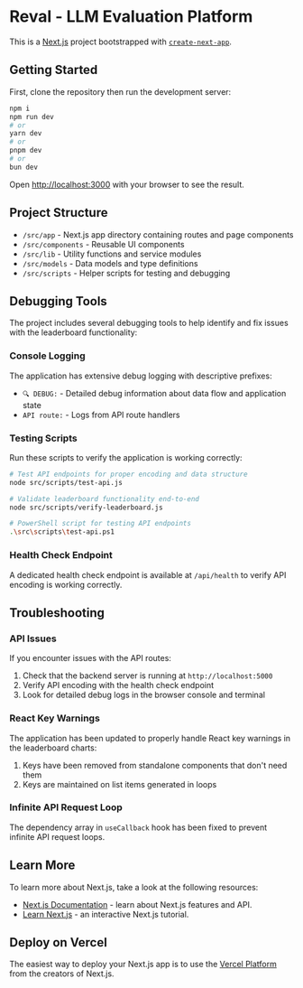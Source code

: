 # Reval - LLM Evaluation Platform

This is a [Next.js](https://nextjs.org) project bootstrapped with [`create-next-app`](https://nextjs.org/docs/app/api-reference/cli/create-next-app).

## Getting Started

First, clone the repository then run the development server:

```bash
npm i
npm run dev
# or
yarn dev
# or
pnpm dev
# or
bun dev
```

Open [http://localhost:3000](http://localhost:3000) with your browser to see the result.

## Project Structure

- `/src/app` - Next.js app directory containing routes and page components
- `/src/components` - Reusable UI components
- `/src/lib` - Utility functions and service modules
- `/src/models` - Data models and type definitions
- `/src/scripts` - Helper scripts for testing and debugging

## Debugging Tools

The project includes several debugging tools to help identify and fix issues with the leaderboard functionality:

### Console Logging

The application has extensive debug logging with descriptive prefixes:

- `🔍 DEBUG:` - Detailed debug information about data flow and application state
- `API route:` - Logs from API route handlers  

### Testing Scripts

Run these scripts to verify the application is working correctly:

```bash
# Test API endpoints for proper encoding and data structure
node src/scripts/test-api.js

# Validate leaderboard functionality end-to-end
node src/scripts/verify-leaderboard.js

# PowerShell script for testing API endpoints
.\src\scripts\test-api.ps1
```

### Health Check Endpoint

A dedicated health check endpoint is available at `/api/health` to verify API encoding is working correctly.

## Troubleshooting

### API Issues

If you encounter issues with the API routes:

1. Check that the backend server is running at `http://localhost:5000`
2. Verify API encoding with the health check endpoint
3. Look for detailed debug logs in the browser console and terminal

### React Key Warnings

The application has been updated to properly handle React key warnings in the leaderboard charts:

1. Keys have been removed from standalone components that don't need them
2. Keys are maintained on list items generated in loops  

### Infinite API Request Loop

The dependency array in `useCallback` hook has been fixed to prevent infinite API request loops.

## Learn More

To learn more about Next.js, take a look at the following resources:

- [Next.js Documentation](https://nextjs.org/docs) - learn about Next.js features and API.
- [Learn Next.js](https://nextjs.org/learn) - an interactive Next.js tutorial.

## Deploy on Vercel

The easiest way to deploy your Next.js app is to use the [Vercel Platform](https://vercel.com/new?utm_medium=default-template&filter=next.js&utm_source=create-next-app&utm_campaign=create-next-app-readme) from the creators of Next.js.
